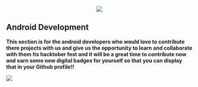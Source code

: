 <p align = "center">
<img  src = "https://hacktoberfest.com/_next/static/media/logo-hacktoberfest--logomark.b91c17d2.svg?raw=true">
</p>

## Android Development 

**This section is for the android developers who would love to contribute there projects with us and give us the opportunity to learn and collaborate with them**
**Its  hacktober fest and it will be a great time to contribute now and earn some new digital badges for yourself so that you can display that in your Github profile!!**

<img align = "center" src = "https://img.freepik.com/free-vector/app-development-illustration_52683-47931.jpg?w=1060&t=st=1696433334~exp=1696433934~hmac=8e28bb190b20abe949cf8fdc6f7e63f139ef6e2cd42f7e87ceee0ce9ed9d5463">


